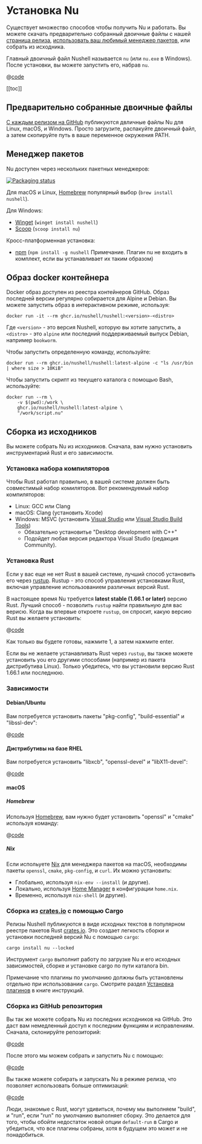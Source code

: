 # Установка Nu

Существует множество способов чтобы получить Nu и работать. Вы можете скачать предварительно собранный двоичные файлы с нашей [страница релиза](https://github.com/nushell/nushell/releases), [использовать ваш любимый менеджер пакетов](https://repology.org/project/nushell/versions), или собрать из исходника.

Главный двоичный файл Nushell называется `nu` (или `nu.exe` в Windows). После установки, вы можете запустить его, набрав `nu`.

@[code](@snippets/installation/run_nu.sh)

[[toc]]

## Предварительно собранные двоичные файлы

[С каждым релизом на GitHub](https://github.com/nushell/nushell/releases) публикуются двличные файлы Nu для Linux, macOS, и Windows. Просто загрузите, распакуйте двоичный файл, а затем скопируйте путь в ваше переменное окружения PATH.

## Менеджер пакетов

Nu доступен через нескольких пакетных менеджеров:

[![Packaging status](https://repology.org/badge/vertical-allrepos/nushell.svg)](https://repology.org/project/nushell/versions)

Для macOS и Linux, [Homebrew](https://brew.sh/) популярный выбор (`brew install nushell`).

Для Windows:

- [Winget](https://docs.microsoft.com/en-us/windows/package-manager/winget/) (`winget install nushell`)
- [Scoop](https://scoop.sh/) (`scoop install nu`)

Кросс-платформенная установка:

- [npm](https://www.npmjs.com/) (`npm install -g nushell` Примечание. Плагин nu не входить в комплект, если вы устанавливает их таким образом)

## Образ docker контейнера

Docker образ доступен из реестра контейнеров GitHub. Образ последней версии регулярно собирается
для Alpine и Debian. Вы можете запустить образ в интерактивном режиме, используя:

```nu
docker run -it --rm ghcr.io/nushell/nushell:<version>-<distro>
```

Где `<version>` - это версия Nushell, которую вы хотите запустить, а `<distro>` - это `alpine` или последний поддерживаемый выпуск Debian, например `bookworm`.

Чтобы запустить определенную команду, используйте:

```nu
docker run --rm ghcr.io/nushell/nushell:latest-alpine -c "ls /usr/bin | where size > 10KiB"
```

Чтобы запустить скрипт из текущего каталога с помощью Bash, используйте:

```nu
docker run --rm \
    -v $(pwd):/work \
    ghcr.io/nushell/nushell:latest-alpine \
    "/work/script.nu"
```

## Сборка из исходников

Вы можете собрать Nu из исходников. Сначала, вам нужно установить инструментарий Rust и его зависимости.

### Установка набора компиляторов

Чтобы Rust работал правильно, в вашей системе должен быть совместимый набор комиляторов. Вот рекомендуемый набор компиляторов:

- Linux: GCC или Clang
- macOS: Clang (установить Xcode)
- Windows: MSVC (установить [Visual Studio](https://visualstudio.microsoft.com/vs/community/) или [Visual Studio Build Tools](https://visualstudio.microsoft.com/downloads/#build-tools-for-visual-studio-2022))
  - Обязательно установитье "Desktop development with C++"
  - Подойдет любая версия редактора Visual Studio (редакция Community).

### Установка Rust

Если у вас еще не нет Rust в вашей системе, лучший способ установить его через [rustup](https://rustup.rs/). Rustup - это способ управления установками Rust, включая управление использованием различных версий Rust.

В настоящее время Nu требуется **latest stable (1.66.1 or later)** версию Rust. Лучший способ - позволить `rustup` найти правильную для вас верисю. Когда вы впервые откроете `rustup`, он спросит, какую версию Rust вы желаете установить:

@[code](@snippets/installation/rustup_choose_rust_version.sh)

Как только вы будете готовы, нажмите 1, а затем нажмите enter.

Если вы не желаете устанавливать Rust через `rustup`, вы также можете установить you его другими способами (например из пакета дистрибутива Linux). Только убедитесь, что вы установили версию Rust 1.66.1 или последнюю.

### Зависимости

#### Debian/Ubuntu

Вам потребуется установить пакеты "pkg-config", "build-essential" и "libssl-dev":

@[code](@snippets/installation/install_pkg_config_libssl_dev.sh)

#### Дистрибутивы на базе RHEL

Вам потребуется установить "libxcb", "openssl-devel" и "libX11-devel":

@[code](@snippets/installation/install_rhel_dependencies.sh)

#### macOS

##### Homebrew

Используя [Homebrew](https://brew.sh/), вам нужно будет установить "openssl" и "cmake" используя команду:

@[code](@snippets/installation/macos_deps.sh)

##### Nix

Если испольуете [Nix](https://nixos.org/download/#nix-install-macos) для менеджера пакетов на macOS, необходимы пакеты `openssl`, `cmake`, `pkg-config`, и `curl`. Их можно установить:

- Глобально, используя `nix-env --install` (и другие).
- Локально, используя [Home Manager](https://github.com/nix-community/home-manager) в конфигурации `home.nix`.
- Временно, используя `nix-shell` (и другие).

### Сборка из [crates.io](https://crates.io) с помощью Cargo

Релизы Nushell публикуются в виде исходных текстов в популярном реестре пакетов Rust [crates.io](https://crates.io/). Это создает легкость сборки и установки последней версий Nu с помощью `cargo`:

```nu
cargo install nu --locked
```

Инструмент `cargo` выполнит работу по загрузке Nu и его исходных зависимостей, сборке и установке cargo по пути каталога bin.

Примечание что плагины по умолчанию должны быть установлены отдельно при использовании `cargo`. Смотрите раздел [Установка плагинов](./plugins.html#core-plugins) в книге инструкций.

### Сборка из GitHub репозитория

Вы так же можете собрать Nu из последних исходников на GitHub. Это даст вам немедленный доступ к последним функциям и исправлениям. Сначала, склонируйте репозиторий:

@[code](@snippets/installation/git_clone_nu.sh)

После этого мы можем собрать и запустить Nu с помощью:

@[code](@snippets/installation/build_nu_from_source.sh)

Вы также можете собирать и запускать Nu в режиме релиза, что позволяет использовать больше оптимизаций:

@[code](@snippets/installation/build_nu_from_source_release.sh)

Люди, знакомые с Rust, могут удивиться, почему мы выполняем "build", и "run", если "run" по умолчанию выполняет сборку. Это делается для того, чтобы обойти недостаток новой опции `default-run` в Cargo и убедиться, что все плагины собраны, хотя в будущем это может и не понадобиться.

